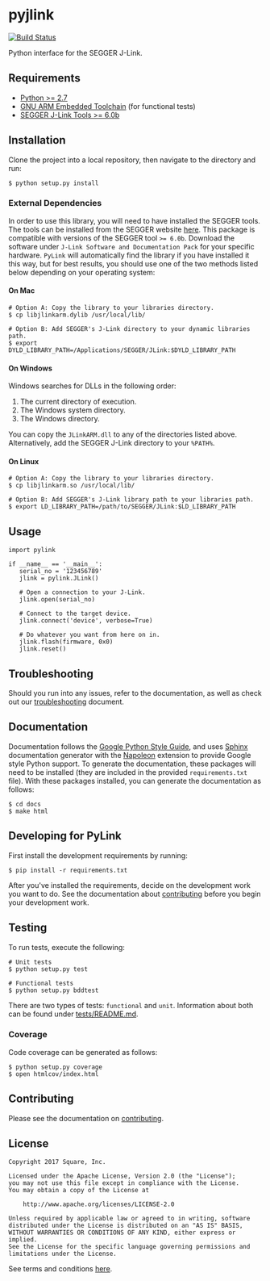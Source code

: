 # pyjlink

[![Build Status](https://travis-ci.org/square/pylink.svg?branch=master)](https://travis-ci.org/square/pylink)

Python interface for the SEGGER J-Link.


## Requirements

- [Python >= 2.7](https://www.python.org/downloads/)
- [GNU ARM Embedded Toolchain](https://launchpad.net/gcc-arm-embedded) (for functional tests)
- [SEGGER J-Link Tools >= 6.0b](https://www.segger.com/downloads/jlink)


## Installation

Clone the project into a local repository, then navigate to the directory and
run:

```
$ python setup.py install
```

### External Dependencies

In order to use this library, you will need to have installed the SEGGER tools.
The tools can be installed from the SEGGER website
[here](https://www.segger.com/downloads/jlink).  This package is compatible
with versions of the SEGGER tool `>= 6.0b`.  Download the software under
`J-Link Software and Documentation Pack` for your specific hardware.  `PyLink`
will automatically find the library if you have installed it this way, but for
best results, you should use one of the two methods listed below depending on
your operating system:

#### On Mac

```
# Option A: Copy the library to your libraries directory.
$ cp libjlinkarm.dylib /usr/local/lib/

# Option B: Add SEGGER's J-Link directory to your dynamic libraries path.
$ export DYLD_LIBRARY_PATH=/Applications/SEGGER/JLink:$DYLD_LIBRARY_PATH
```


#### On Windows

Windows searches for DLLs in the following order:

  1. The current directory of execution.
  2. The Windows system directory.
  3. The Windows directory.

You can copy the `JLinkARM.dll` to any of the directories listed above.
Alternatively, add the SEGGER J-Link directory to your `%PATH%`.


#### On Linux

```
# Option A: Copy the library to your libraries directory.
$ cp libjlinkarm.so /usr/local/lib/

# Option B: Add SEGGER's J-Link library path to your libraries path.
$ export LD_LIBRARY_PATH=/path/to/SEGGER/JLink:$LD_LIBRARY_PATH
```


## Usage

```
import pylink

if __name__ == '__main__':
   serial_no = '123456789'
   jlink = pylink.JLink()

   # Open a connection to your J-Link.
   jlink.open(serial_no)

   # Connect to the target device.
   jlink.connect('device', verbose=True)

   # Do whatever you want from here on in.
   jlink.flash(firmware, 0x0)
   jlink.reset()
```


## Troubleshooting

Should you run into any issues, refer to the documentation, as well as check
out our [troubleshooting](./TROUBLESHOOTING.md) document.


## Documentation

Documentation follows the
[Google Python Style Guide](https://google.github.io/styleguide/pyguide.html),
and uses [Sphinx](http://www.sphinx-doc.org/en/stable/) documentation
generator with the
[Napoleon](http://www.sphinx-doc.org/en/stable/ext/napoleon.html) extension
to provide Google style Python support.  To generate the documentation, these
packages will need to be installed (they are included in the provided
`requirements.txt` file).  With these packages installed, you can generate the
documentation as follows:

```
$ cd docs
$ make html
```


## Developing for PyLink

First install the development requirements by running:

```
$ pip install -r requirements.txt
```

After you've installed the requirements, decide on the development work you
want to do.  See the documentation about [contributing](./CONTRIBUTING.md)
before you begin your development work.


## Testing

To run tests, execute the following:

```
# Unit tests
$ python setup.py test

# Functional tests
$ python setup.py bddtest
```

There are two types of tests: `functional` and `unit`.  Information about both
can be found under [tests/README.md](tests/README.md).


### Coverage

Code coverage can be generated as follows:

```
$ python setup.py coverage
$ open htmlcov/index.html
```


## Contributing

Please see the documentation on [contributing](./CONTRIBUTING.md).

## License

```
Copyright 2017 Square, Inc.

Licensed under the Apache License, Version 2.0 (the "License");
you may not use this file except in compliance with the License.
You may obtain a copy of the License at

    http://www.apache.org/licenses/LICENSE-2.0

Unless required by applicable law or agreed to in writing, software
distributed under the License is distributed on an "AS IS" BASIS,
WITHOUT WARRANTIES OR CONDITIONS OF ANY KIND, either express or implied.
See the License for the specific language governing permissions and
limitations under the License.
```

See terms and conditions [here](./LICENSE.md).
